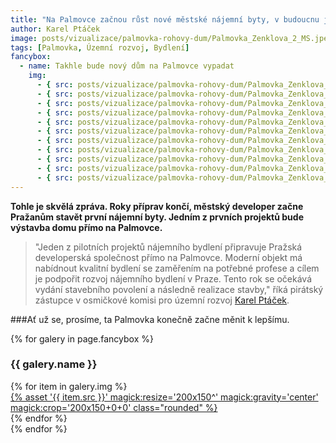 ```yaml
---
title: "Na Palmovce začnou růst nové městské nájemní byty, v budoucnu jich má být až dva tisíce"
author: Karel Ptáček
image: posts/vizualizace/palmovka-rohovy-dum/Palmovka_Zenklova_2_MS.jpeg
tags: [Palmovka, Územní rozvoj, Bydlení]fancybox:
  - name: Takhle bude nový dům na Palmovce vypadat
    img:
      - { src: posts/vizualizace/palmovka-rohovy-dum/Palmovka_Zenklova_1_MS.jpeg, title: Vizualizace - Pražská developerská společnost }
      - { src: posts/vizualizace/palmovka-rohovy-dum/Palmovka_Zenklova_2_MS.jpeg, title: Vizualizace - Pražská developerská společnost }
      - { src: posts/vizualizace/palmovka-rohovy-dum/Palmovka_Zenklova_3_MS.jpeg, title: Vizualizace - Pražská developerská společnost }
      - { src: posts/vizualizace/palmovka-rohovy-dum/Palmovka_Zenklova_4_MS.jpeg, title: Vizualizace - Pražská developerská společnost }
      - { src: posts/vizualizace/palmovka-rohovy-dum/Palmovka_Zenklova_5_MS.jpeg, title: Vizualizace - Pražská developerská společnost }
      - { src: posts/vizualizace/palmovka-rohovy-dum/Palmovka_Zenklova_6_MS.jpeg, title: Vizualizace - Pražská developerská společnost }
      - { src: posts/vizualizace/palmovka-rohovy-dum/Palmovka_Zenklova_7_MS.jpeg, title: Vizualizace - Pražská developerská společnost }
      - { src: posts/vizualizace/palmovka-rohovy-dum/Palmovka_Zenklova_8_MS.jpeg, title: Vizualizace - Pražská developerská společnost }
      - { src: posts/vizualizace/palmovka-rohovy-dum/Palmovka_Zenklova_9_MS.jpeg, title: Vizualizace - Pražská developerská společnost }
      - { src: posts/vizualizace/palmovka-rohovy-dum/Palmovka_Zenklova_10_MS.jpeg, title: Vizualizace - Pražská developerská společnost }
      - { src: posts/vizualizace/palmovka-rohovy-dum/Palmovka_Zenklova_11_MS.jpeg, title: Vizualizace - Pražská developerská společnost }
---
```


**Tohle je skvělá zpráva. Roky příprav končí, městský developer začne Pražanům stavět první nájemní byty. Jedním z prvních projektů bude výstavba domu přímo na Palmovce.**

>"Jeden z pilotních projektů nájemního bydlení připravuje Pražská developerská společnost přímo na Palmovce. Moderní objekt má nabídnout kvalitní bydlení se zaměřením na potřebné profese a cílem je podpořit rozvoj nájemního bydlení v Praze. Tento rok se očekává vydání stavebního povolení a následně realizace stavby," říká pirátský zástupce v osmičkové komisi pro územní rozvoj [Karel Ptáček](http://praha8.pirati.cz/lide/karel-ptacek.html).

###Ať už se, prosíme, ta Palmovka konečně začne měnit k lepšímu.

{% for galery in page.fancybox %}
<div class="mt-4">
  <h3>{{ galery.name }}</h3>
  <div class="grid grid-cols-4 gap-4">
  {% for item in galery.img %}
    <div class="">
      <a data-fancybox="gallery" href="{% asset '{{ item.src }}' @path %}" data-caption="{{ item.title }}">{% asset '{{ item.src }}' magick:resize='200x150^' magick:gravity='center' magick:crop='200x150+0+0' class="rounded" %}</a>
    </div>
  {% endfor %}
  </div>
</div>
{% endfor %}
<br/>

